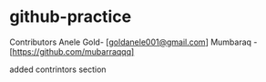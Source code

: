 # github-practice
Contributors
Anele Gold-  [goldanele001@gmail.com]
Mumbaraq - [https://github.com/mubarraqqq]



added contrintors section
